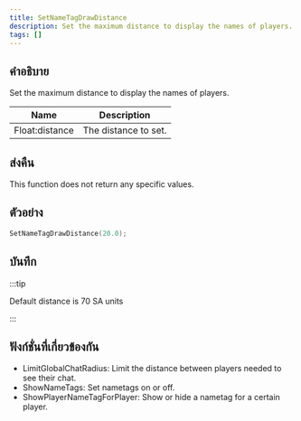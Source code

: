 ```yaml
---
title: SetNameTagDrawDistance
description: Set the maximum distance to display the names of players.
tags: []
---
```


## คำอธิบาย

Set the maximum distance to display the names of players.

| Name           | Description          |
| -------------- | -------------------- |
| Float:distance | The distance to set. |

## ส่งคืน

This function does not return any specific values.

## ตัวอย่าง

```c
SetNameTagDrawDistance(20.0);
```

## บันทึก

:::tip

Default distance is 70 SA units

:::

## ฟังก์ชั่นที่เกี่ยวข้องกัน

- LimitGlobalChatRadius: Limit the distance between players needed to see their chat.
- ShowNameTags: Set nametags on or off.
- ShowPlayerNameTagForPlayer: Show or hide a nametag for a certain player.
